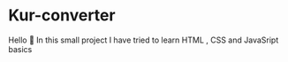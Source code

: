 # Kur-converter
Hello :wave:
In this small project I have tried to learn HTML , CSS  and JavaSript basics

